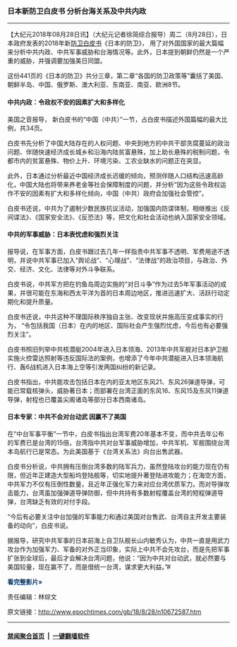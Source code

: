 ### 日本新防卫白皮书 分析台海关系及中共内政
------------------------

<p>【大纪元2018年08月28日讯】（大纪元记者徐简综合报导）周二（8月28日），日本政府发表的2018年新<a href="http://www.epochtimes.com/gb/tag/%E9%98%B2%E5%8D%AB%E7%99%BD%E7%9A%AE%E4%B9%A6.html">防卫白皮书</a>《日本的防卫》， 用了对外国国家的最大篇幅来分析中共内政、中共军事威胁和台海情况等。此外，日本提到朝鲜仍然是一个严重的威胁，并强调要加强美日同盟。</p>
<p>这份441页的《日本的防卫》共分三章，第二章“各国的防卫政策等”囊括了美国、朝鲜半岛、中国、俄罗斯、澳大利亚、东南亚、南亚、欧洲8节。</p>
<h4><strong>中共内政：令政权不安的因素扩大和多样化</strong></h4>
<p>美国之音报导， 新白皮书的“中国（中共）”一节，占白皮书描述外国篇幅的最大比例，共34页。</p>
<p>白皮书先分析了中国大陆存在的人权问题、中央到地方的中共干部贪腐蔓延的政治问题、伴随快速经济成长城乡和沿海内陆贫富悬殊，加上助长悬殊的税制问题，令都市内的贫富悬殊、物价上升、环境污染、工农业缺水的问题正在突显。</p>
<p>此外，日本通过分析最近中国经济成长迟缓的倾向，预测伴随人口结构迅速高龄化，中国大陆也将带来养老金等社会保障制度的问题，并分析“因为这些令政权运作不安的因素有扩大和多样化倾向，中国（中共）政府会加强社会管控”。</p>
<p>白皮书还说，中共为了遏制少数民族抗议活动，加强国内防谍体制，相继推出《反间谍法》、《国家安全法》、《反恐法》等，把文化和社会活动也纳入国家安全领域。</p>
<h4><strong>中共的军事威胁：日本表忧虑和强烈关注</strong></h4>
<p>报导说，在军事方面，白皮书跟过去几年一样指责中共军事不透明、军费用途不透明，并说中共军事已加入“舆论战”、“心理战”、“法律战”的政治项目，与政治、外交、经济、文化、法律等对外斗争联系。</p>
<p>白皮书说，中共军方把在钓鱼岛周边实施的“对日斗争”作为过去5年军事活动的成果，并很可能在东海和西太平洋为首的日本周边地区，推进迅速扩大、活跃行动定期化和提升质量。</p>
<p>白皮书还说，中共这种不理国际秩序独自主张、改变现状并施高压变成事实的行为， “令包括我国（日本）在内的地区、国际社会产生强烈忧虑，今后也有必要强烈关注”。</p>
<p>白皮书照旧列举中共核潜艇2004年进入日本领海、2013年中共军舰对日本护卫舰实施火控雷达照射等违反国际法的案例，也增添了今年中共潜艇进入日本领海航行、轰6战机进入日本海上空等引发两国纠纷的新记录。</p>
<p>白皮书指出，中共能攻击包括日本在内的亚太地区东风21、东风26弹道导弹，可能已常载核弹头，威胁著日本；而部署在台湾正面的东风16、东风15及东风11弹道导弹，射程也已覆盖尖阁诸岛等部分日本西南诸岛。</p>
<h4>日本专家：中共不会对台动武 因赢不了美国</h4>
<p>在“中台军事平衡”一节中，白皮书指出台湾军费20年基本不变，而中共去年公布的军费已是台湾的15倍，台湾指中共对台军事威胁增加，中共军机、军舰围绕台湾本岛航行已是常态。为此美国基于《台湾关系法》向台出售武器。</p>
<p>白皮书分析说，中共拥有压倒台湾多数的陆军兵力，虽然登陆攻台的能力现在仍有限，但近年正建造大型船坞登陆舰等，切实地提升著登陆进攻能力；在海空方面，中共军力不仅有压倒性数量，且近年正强化军力来对应台湾优质军力。而对导弹攻击能力，台湾虽加强弹道导弹防御，但中共持有多数射程覆盖台湾的短程弹道导弹，台湾缺乏有效的对付手段。</p>
<p>“今后有必要关注中台加强的军事能力和通过美国对台售武、台湾自主开发主要装备的动向”，白皮书说。</p>
<p>据报导，研究中共军事的日本前海上自卫队舰长山内敏秀认为，中共一直是用武力攻台作为加强军力、军备的对外正当印象，实际上中共不会先攻台，而是先把军事扩张到全球后，最后才会解决台湾问题，他说：“因为中共对台动武，就必然要与美国较量，现在赢不了，而是借统一台湾，谋求更大利益。”#</p>
<p><span style="color: #003366;"><strong>看完整影片»</strong></span><div class="video_fit_container"><script data-ratio="56.25%" src="//www.youmaker.com/2018/0830/ff314cba-e390-4311-4a95-e12f58056277?r=16x9&amp;s=1280x720&api=2&url=http%3A%2F%2Fwww.epochtimes.com%2Fgb%2F18%2F8%2F28%2Fn10672587.htm"></script></div></p>
<p>责任编辑：林琮文</p>

原文链接：http://www.epochtimes.com/gb/18/8/28/n10672587.htm


------------------------
#### [禁闻聚合首页](https://github.com/gfw-breaker/banned-news/blob/master/README.md) &nbsp;|&nbsp;  [一键翻墙软件](https://github.com/gfw-breaker/nogfw/blob/master/README.md)